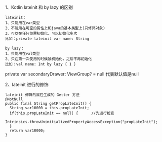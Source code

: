1、Kotlin lateinit 和 by lazy 的区别
```
lateinit：
1、只能用在var类型
2、不能用在可空的属性上和java的基本类型上(只修饰对象)
3、可以在任何位置初始化，可以初始化多次
比如：private lateinit var name: String

by lazy：
1、只能用在val类型
2、只在第一次使用的时候被初始化，之后不再初始化
比如：val name: Int by lazy { 1 }

```

private var secondaryDrawer: ViewGroup? = null   代表默认值是null

2、lateinit 进行的修饰
```
lateinit 修饰的属性生成的 Getter 方法
@NotNull
public final String getPropLateInit() {
  String var10000 = this.propLateInit;
  if(this.propLateInit == null) {      //先进行检查
     Intrinsics.throwUninitializedPropertyAccessException("propLateInit");
  }
  return var10000;
}
```